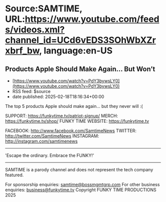 # Source:SAMTIME, URL:https://www.youtube.com/feeds/videos.xml?channel_id=UCd6vEDS3SOhWbXZrxbrf_bw, language:en-US

## Products Apple Should Make Again… But Won’t
 - [https://www.youtube.com/watch?v=PdY3bywsLY0](https://www.youtube.com/watch?v=PdY3bywsLY0)
 - RSS feed: $source
 - date published: 2025-02-18T18:16:34+00:00

The top 5 products Apple should make again… but they never will :(

SUPPORT: https://funkytime.tv/patriot-signup/
MERCH: https://funkytime.tv/shop/
FUNKY TIME WEBSITE: https://funkytime.tv

FACEBOOK: http://www.facebook.com/SamtimeNews
TWITTER: http://twitter.com/SamtimeNews
INSTAGRAM: http://instagram.com/samtimenews

-----------------------------------

'Escape the ordinary. Embrace the FUNKY!'

-----------------------------------

SAMTIME is a parody channel and does not represent the tech company featured.

For sponsorship enquiries: samtime@bossmgmtgrp.com
For other business enquiries: business@funkytime.tv
Copyright FUNKY TIME PRODUCTIONS 2025

